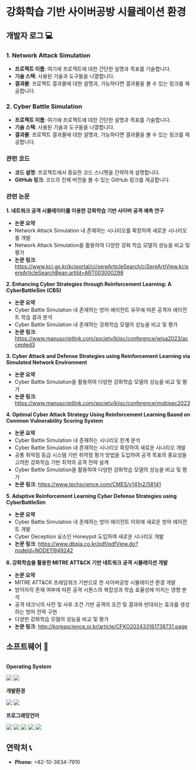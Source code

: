 # 강화학습 기반 사이버공방 시뮬레이션 환경

## 개발자 로그 💻
### 1. Network Attack Simulation
- **프로젝트 이름**: 여기에 프로젝트에 대한 간단한 설명과 목표를 기술합니다.
- **기술 스택**: 사용된 기술과 도구들을 나열합니다.
- **결과물**: 프로젝트 결과물에 대한 설명과, 가능하다면 결과물을 볼 수 있는 링크를 제공합니다.

### 2. Cyber Battle Simulation
- **프로젝트 이름**: 여기에 프로젝트에 대한 간단한 설명과 목표를 기술합니다.
- **기술 스택**: 사용된 기술과 도구들을 나열합니다.
- **결과물**: 프로젝트 결과물에 대한 설명과, 가능하다면 결과물을 볼 수 있는 링크를 제공합니다.

### 관련 코드
- **코드 설명**: 프로젝트에서 중요한 코드 스니펫을 간략하게 설명합니다.
- **GitHub 링크**: 코드의 전체 버전을 볼 수 있는 GitHub 링크를 제공합니다.

### 관련 논문
**1. 네트워크 공격 시뮬레이터를 이용한 강화학습 기반 사이버 공격 예측 연구**
- **논문 요약**
- Network Attack Simulation 내 존재하는 시나리오를 확장하여 새로운 시나리오를 개발
- Network Attack Simulation을 활용하여 다양한 강화 학습 모델의 성능을 비교 및 평가
- **논문 링크**: https://www.kci.go.kr/kciportal/ci/sereArticleSearch/ciSereArtiView.kcisereArticleSearchBean.artiId=ART003000298

**2. Enhancing Cyber Strategies through Reinforcement Learning: A CyberBattleSim (CBS)**
- **논문 요약**
- Cyber Battle Simulation 내 존재하는 방어 에이전트 유무에 따른 공격자 에이전트 학습 결과 분석
- Cyber Battle Simulation 내 존재하는 강화학습 모델의 성능을 비교 및 평가
- **논문 링크**: https://www.manuscriptlink.com/society/kiisc/conference/wisa2023/accepted3

**3. Cyber Attack and Defense Strategies using Reinforcement Learning via Simulated Network Environment**
- **논문 요약**
- Cyber Battle Simulation을 활용하여 다양한 강화학습 모델의 성능을 비교 및 평가
- **논문 링크**: https://www.manuscriptlink.com/society/kiisc/conference/mobisec2023

**4. Optimal Cyber Attack Strategy Using Reinforcement Learning Based on Common Vulnerability Scoring System**
- **논문 요약**
- Cyber Battle Simulation 내 존재하는 시나리오 한계 분석
- Cyber Battle Simulation 내 존재하는 시나리오 확장하여 새로운 시나리오 개발
- 공통 취약점 등급 시스템 기반 취약점 평가 방법을 도입하여 공격 목표의 중요성을 고려한 강화학습 기반 최적의 공격 전략 설계
- Cyber Battle Simulation을 활용하여 다양한 강화학습 모델의 성능을 비교 및 평가
- **논문 링크**: https://www.techscience.com/CMES/v141n2/58141

**5. Adaptive Reinforcement Learning Cyber Defense Strategies using CyberBattleSim**
- **논문 요약**
- Cyber Battle Simulation 내 존재하는 방어 에이전트 이외에 새로운 방어 에이전트 개발
- Cyber Deception 요소인 Honeypot 도입하여 새로운 시나리오 개발
- **논문 링크**: https://www.dbpia.co.kr/pdf/pdfView.do?nodeId=NODE11949242

**6. 강화학습을 활용한 MITRE ATT&CK 기반 네트워크 공격 시뮬레이션 개발**
- **논문 요약**
- MITRE ATT&CK 프레임워크 기반으로 한 사이버공방 시뮬레이션 환경 개발
- 방어자의 존재 여부에 따른 공격 시퀀스의 복잡성과 학습 효율성에 미치는 영향 분석
- 공격 테크닉의 사전 및 사후 조건 기반 공격의 조건 및 결과와 반대되는 효과를 생성하는 방어 전략 구현
- 다양한 강화학습 모델의 성능을 비교 및 평가
- **논문 링크**: http://koreascience.or.kr/article/CFKO202433161738731.page

## 소프트웨어 🔨
<div style="display:flex; flex-direction:column; align-items:flex-start;">
    <!-- 운영체제 -->
    <p><strong>Operating System</strong></p>
    <div>
        <img src="https://img.shields.io/badge/Ubuntu-E95420?style=for-the-badge&logo=ubuntu&logoColor=white">
        <img src="https://img.shields.io/badge/Windows-0078D6?style=for-the-badge&logo=windows&logoColor=white">
    </div>
    <!-- 개발환경 -->
    <p><strong>개발환경</strong></p>
    <div>
        <img src="https://img.shields.io/badge/PyCharm-000000?style=for-the-badge&logo=pycharm&logoColor=white">
        <img src="https://img.shields.io/badge/Visual%20Studio%20Code-007ACC?style=for-the-badge&logo=visual-studio-code&logoColor=white">
    </div>
    <!-- 프로그래밍언어 -->
    <p><strong>프로그래밍언어</strong></p>
    <div>
        <img src="https://img.shields.io/badge/Java-007396?style=for-the-badge&logo=java&logoColor=white">
        <img src="https://img.shields.io/badge/C++-00599C?style=for-the-badge&logo=cplusplus&logoColor=white">
        <img src="https://img.shields.io/badge/C-00599C?style=for-the-badge&logo=c&logoColor=white">
        <img src="https://img.shields.io/badge/C%23-239120?style=for-the-badge&logo=csharp&logoColor=white">
        <img src="https://img.shields.io/badge/Python-3776AB?style=for-the-badge&logo=python&logoColor=white">
    </div>
</div>

## 연락처 📞
- **Phone:** +82-10-3634-7910
